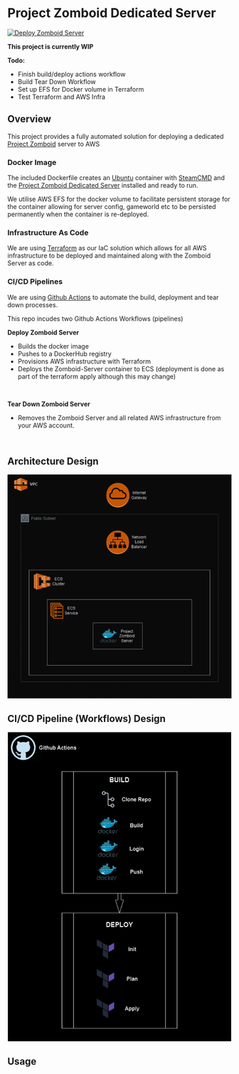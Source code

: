 # Project Zomboid Dedicated Server
[![Deploy Zomboid Server](https://github.com/sddev12/zomboid-server/actions/workflows/deploy_zomboid_server.yml/badge.svg)](https://github.com/sddev12/zomboid-server/actions/workflows/deploy_zomboid_server.yml)

**This project is currently WIP**

**Todo:**
- Finish build/deploy actions workflow
- Build Tear Down Workflow
- Set up EFS for Docker volume in Terraform
- Test Terraform and AWS Infra


## Overview
This project provides a fully automated solution for deploying a dedicated [Project Zomboid](https://pzwiki.net/wiki/Dedicated_server) server to AWS

### Docker Image
The included Dockerfile creates an [Ubuntu](https://ubuntu.com/) container with [SteamCMD](https://developer.valvesoftware.com/wiki/SteamCMD) and the [Project Zomboid Dedicated Server](https://pzwiki.net/wiki/Dedicated_server) installed and ready to run.

We utilise AWS EFS for the docker volume to facilitate persistent storage for the container allowing for server config, gameworld etc to be persisted permanently when the container is re-deployed.

### Infrastructure As Code
We are using [Terraform](https://www.terraform.io/) as our IaC solution which allows for all AWS infrastructure to be deployed and maintained along with the Zomboid Server as code.

### CI/CD Pipelines
We are using [Github Actions](https://github.com/features/actions) to automate the build, deployment and tear down processes. 

This repo incudes two Github Actions Workflows (pipelines)

**Deploy Zomboid Server**
- Builds the docker image
- Pushes to a DockerHub registry
- Provisions AWS infrastructure with Terraform
- Deploys the Zomboid-Server container to ECS (deployment is done as part of the terraform apply although this may change)

<br>

**Tear Down Zomboid Server**
- Removes the Zomboid Server and all related AWS infrastructure from your AWS account.

<br>

## Architecture Design
![Architecture Diagram](/img/zomboid-server-architecture.png)

## CI/CD Pipeline (Workflows) Design
![Github Actions Workflow Diagram](/img/githubactions-workflow-design.png)

## Usage
